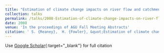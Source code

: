 ```yaml
---
title: "Estimation of climate change impacts on river flow and catchment hydrological connectivity incorporating uncertainty from multiple climate models, stochastic downscaling and hydrological model parameterisation error sources"
collection: talks
permalink: /talks/2008-Estimation-of-climate-change-impacts-on-river-flow-and-catchment-hydrological-connectivity-incorporating-uncertainty-from-multiple-climate-models-stochastic-downscaling-and-hydrological-model-parameterisation-error-sources
date: 2008
venue: 'In the proceedings of AGU Fall Meeting Abstracts'
citation: ' S. {Reaney},  H. {Fowler}, &quot;Estimation of climate change impacts on river flow and catchment hydrological connectivity incorporating uncertainty from multiple climate models, stochastic downscaling and hydrological model parameterisation error sources.&quot; In the proceedings of AGU Fall Meeting Abstracts, 2008.'
---
```

Use [Google Scholar](https://scholar.google.com/scholar?q=Estimation+of+climate+change+impacts+on+river+flow+and+catchment+hydrological+connectivity+incorporating+uncertainty+from+multiple+climate+models,+stochastic+downscaling+and+hydrological+model+parameterisation+error+sources){:target="_blank"} for full citation